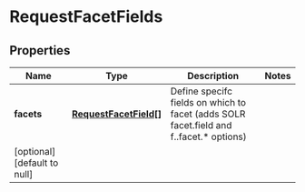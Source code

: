 # RequestFacetFields

## Properties
Name | Type | Description | Notes
------------ | ------------- | ------------- | -------------
**facets** | [**RequestFacetField[]**](RequestFacetField.md) | Define specifc fields on which to facet (adds SOLR facet.field and f.<field>.facet.* options)
 | [optional] [default to null]


